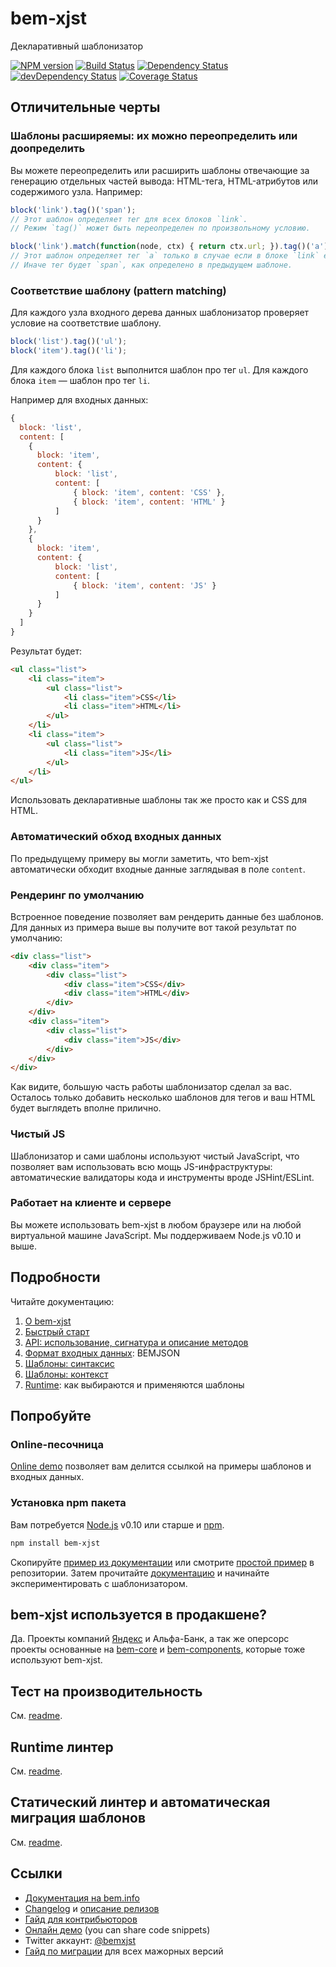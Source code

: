 # bem-xjst

Декларативный шаблонизатор

[![NPM version](http://img.shields.io/npm/v/bem-xjst.svg?style=flat)](http://www.npmjs.org/package/bem-xjst)
[![Build Status](http://img.shields.io/travis/bem/bem-xjst/master.svg)](https://travis-ci.org/bem/bem-xjst)
[![Dependency Status](https://david-dm.org/bem/bem-xjst.svg)](https://david-dm.org/bem/bem-xjst)
[![devDependency Status](https://david-dm.org/bem/bem-xjst/dev-status.svg)](https://david-dm.org/bem/bem-xjst#info=devDependencies)
[![Coverage Status](https://coveralls.io/repos/github/bem/bem-xjst/badge.svg?branch=coverage-badge)](https://coveralls.io/github/bem/bem-xjst?branch=coverage-badge)


## Отличительные черты

### Шаблоны расширяемы: их можно переопределить или доопределить

Вы можете переопределить или расширить шаблоны отвечающие за генерацию отдельных
частей вывода: HTML-тега, HTML-атрибутов или содержимого узла. Например:

```js
block('link').tag()('span');
// Этот шаблон определяет тег для всех блоков `link`.
// Режим `tag()` может быть переопределен по произвольному условию.

block('link').match(function(node, ctx) { return ctx.url; }).tag()('a');
// Этот шаблон определяет тег `a` только в случае если в блоке `link` есть поле `url`.
// Иначе тег будет `span`, как определено в предыдущем шаблоне.
```


### Соответствие шаблону (pattern matching)

Для каждого узла входного дерева данных шаблонизатор проверяет условие на
соответствие шаблону.

```js
block('list').tag()('ul');
block('item').tag()('li');
```

Для каждого блока `list` выполнится шаблон про тег `ul`. Для каждого блока
`item` — шаблон про тег `li`.

Например для входных данных:
```js
{
  block: 'list',
  content: [
    {
      block: 'item',
      content: {
          block: 'list',
          content: [
              { block: 'item', content: 'CSS' },
              { block: 'item', content: 'HTML' }
          ]
      }
    },
    {
      block: 'item',
      content: {
          block: 'list',
          content: [
              { block: 'item', content: 'JS' }
          ]
      }
    }
  ]
}
```

Результат будет:

```html
<ul class="list">
    <li class="item">
        <ul class="list">
            <li class="item">CSS</li>
            <li class="item">HTML</li>
        </ul>
    </li>
    <li class="item">
        <ul class="list">
            <li class="item">JS</li>
        </ul>
    </li>
</ul>
```

Использовать декларативные шаблоны так же просто как и CSS для HTML.


### Автоматический обход входных данных

По предыдущему примеру вы могли заметить, что bem-xjst автоматически обходит
входные данные заглядывая в поле `content`.


### Рендеринг по умолчанию

Встроенное поведение позволяет вам рендерить данные без шаблонов. Для данных из
примера выше вы получите вот такой результат по умолчанию:

```html
<div class="list">
    <div class="item">
        <div class="list">
            <div class="item">CSS</div>
            <div class="item">HTML</div>
        </div>
    </div>
    <div class="item">
        <div class="list">
            <div class="item">JS</div>
        </div>
    </div>
</div>
```

Как видите, большую часть работы шаблонизатор сделал за вас. Осталось только
добавить несколько шаблонов для тегов и ваш HTML будет выглядеть вполне
прилично.


### Чистый JS

Шаблонизатор и сами шаблоны используют чистый JavaScript, что позволяет вам
использовать всю мощь JS-инфраструктуры: автоматические
валидаторы кода и инструменты вроде JSHint/ESLint.


### Работает на клиенте и сервере

Вы можете использовать bem-xjst в любом браузере или на любой виртуальной машине
JavaScript. Мы поддерживаем Node.js v0.10 и выше.



## Подробности

Читайте документацию:

1. [О bem-xjst](/docs/ru/1-about.md)
2. [Быстрый старт](/docs/ru/2-quick-start.md)
3. [API: использование, сигнатура и описание методов](/docs/ru/3-api.md)
4. [Формат входных данных](/docs/ru/4-data.md): BEMJSON
5. [Шаблоны: синтаксис](/docs/ru/5-templates-syntax.md)
6. [Шаблоны: контекст](/docs/ru/6-templates-context.md)
7. [Runtime](/docs/ru/7-runtime.md): как выбираются и применяются шаблоны


## Попробуйте

### Online-песочница

[Online demo](https://bem.github.io/bem-xjst/) позволяет вам делится ссылкой на
примеры шаблонов и входных данных.


### Установка npm пакета

Вам потребуется [Node.js](https://nodejs.org/) v0.10 или старше и [npm](https://www.npmjs.com/).

```bash
npm install bem-xjst
```

Скопируйте [пример из
документации](https://github.com/bem/bem-xjst/blob/master/docs/ru/2-quick-start.md#Простой-пример)
или смотрите [простой
пример](https://github.com/bem/bem-xjst/tree/master/examples/simple-page) в
репозитории. Затем прочитайте
[документацию](https://github.com/bem/bem-xjst/blob/master/docs/ru/) и начинайте
экспериментировать с шаблонизатором.


## bem-xjst используется в продакшене?

Да. Проекты компаний [Яндекс](https://company.yandex.ru/) и Альфа-Банк, а так же
оперсорс проекты основанные на [bem-core](https://github.com/bem/bem-core) и [bem-components](https://github.com/bem/bem-components), которые тоже используют bem-xjst.

## Тест на производительность

См. [readme](https://github.com/bem/bem-xjst/tree/master/bench).

## Runtime линтер

См. [readme](https://github.com/bem/bem-xjst/tree/master/runtime-lint).

## Статический линтер и автоматическая миграция шаблонов

См. [readme](https://github.com/bem/bem-xjst/tree/static-analyze/migration).

## Ссылки

 * [Документация на bem.info](https://ru.bem.info/platform/bem-xjst/)
 * [Changelog](CHANGELOG.md) и [описание релизов](https://github.com/bem/bem-xjst/releases)
 * [Гайд для контрибьюторов](https://github.com/bem/bem-xjst/blob/master/CONTRIBUTING.md)
 * [Онлайн демо](https://bem.github.io/bem-xjst/) (you can share code snippets)
 * Twitter аккаунт: [@bemxjst](https://twitter.com/bemxjst)
 * [Гайд по миграции](https://github.com/bem/bem-xjst/wiki/Migration-guides) для всех мажорных версий

